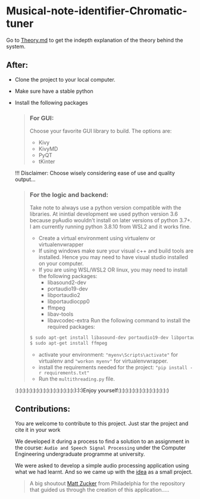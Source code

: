 # Musical-note-identifier-Chromatic-tuner
Go to [Theory.md](https://github.com/rodrickcalvin/Musical-note-identifier-Chromatic-tuner/blob/master/Theory.md) to get the indepth explanation of the theory behind the system.

## After:
- Clone the project to your local computer.
- Make sure have a stable python 
- Install the following packages
  > ### For GUI:
  > Choose your favorite GUI library to build. The options are:
  > - Kivy
  > - KivyMD
  > - PyQT
  > - tKinter

   !!! Disclaimer: Choose wisely considering ease of use and quality output...
  > ### For the logic and backend:
  > Take note to always use a python version compatible with the libraries. At inintial development we used python version 3.6 because pyAudio wouldn't install on later versions of python 3.7+. I am currently running python 3.8.10 from WSL2 and it works fine.
  > - Create a virtual environment using virtualenv or virtualenvwrapper
  > - If using windows make sure your visual c++ and build tools are installed. Hence you may need to have visual studio installed on your computer.
  > - If you are using WSL/WSL2 OR linux, you may need to install the following packages:
  >   - libasound2-dev
  >   - portaudio19-dev
  >   - libportaudio2
  >   - libportaudiocpp0
  >   - ffmpeg
  >   - libav-tools
  >   - libavcodec-extra
  > Run the following command to install the required packages: 
  > ```bash
  > $ sudo apt-get install libasound-dev portaudio19-dev libportaudio2 libportaudiocpp0
  > $ sudo apt-get install ffmpeg
  > ```
  > - activate your environment:
  > ```"myenv\Scripts\activate"``` for virtualenv and ```"workon myenv"``` for virtualenvwrapper.
  > - install the requirements needed for the project:
  > ```"pip install -r requirements.txt"```
  > - Run the ```multithreading.py``` file.

  :):):):):):):):):):):):):):):):):):):):)Enjoy yourself:):):):):):):):):):):):):):):)

  ## Contributions:
  You are welcome to contribute to this project. Just star the project and cite it in your work
  
  We developed it during a process to find a solution to an assignment in the course: ```Audio and Speech Signal Processing``` under the Computer Engineering undergraduate programme at university.

  We were asked to develop a simple audio processing application using what we had learnt. And so we came up with the [idea](https://github.com/rodrickcalvin/Musical-note-identifier-Chromatic-tuner/blob/master/Concept%20Note.pdf) as a small project.

  > A big shoutout [Matt Zucker](https://github.com/mzucker) from Philadelphia for the repository that guided us through the creation of this application.....




